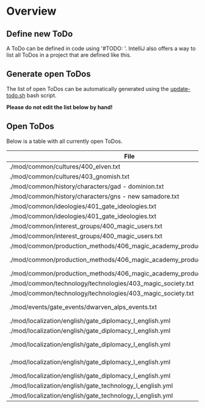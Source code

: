 # Overview

## Define new ToDo

A ToDo can be defined in code using '#TODO: <text>'.
IntelliJ also offers a way to list all ToDos in a project that are defined like this.

## Generate open ToDos

The list of open ToDos can be automatically generated using the [update-todo.sh](../script/update-todo.sh) bash script.

**Please do not edit the list below by hand!**

## Open ToDos

Below is a table with all currently open ToDos.

[//]: # (TODO-START)

| File | Line | ToDo |
| ---- | ---- | ---- |
| ./mod/common/cultures/400_elven.txt | 2 |  Define custom culture (Currently copy of german) |
| ./mod/common/cultures/403_gnomish.txt | 2 |  Define custom culture (Currently copy of dwarven) |
| ./mod/common/history/characters/gad - dominion.txt | 4 |  Add elven name here |
| ./mod/common/history/characters/gns - new samadore.txt | 4 |  Add gnomish name here |
| ./mod/common/ideologies/401_gate_ideologies.txt | 2 |  Create icon for ideology_militarist |
| ./mod/common/ideologies/401_gate_ideologies.txt | 52 |  Add wanted laws to ideology_magic_hopeful |
| ./mod/common/interest_groups/400_magic_users.txt | 244 |  Add leader in magic check |
| ./mod/common/interest_groups/400_magic_users.txt | 47 |  Create elven dominion magic user ig traits |
| ./mod/common/production_methods/406_magic_academy_production_methods.txt | 100 |  Find proper logo for pm_university_simple_magic_research |
| ./mod/common/production_methods/406_magic_academy_production_methods.txt | 127 |  Find proper logo for pm_university_advanced_magic_research |
| ./mod/common/production_methods/406_magic_academy_production_methods.txt | 95 |  Find proper logo for pm_university_no_magic_research |
| ./mod/common/technology/technologies/403_magic_society.txt | 94 |  Implement gate_expeditions technology |
| ./mod/common/technology/technologies/403_magic_society.txt | 97 |  Add proper logo for gate_expeditions |
| ./mod/events/gate_events/dwarven_alps_events.txt | 52 |  Create custom video for event dwarven_alps.2 (Digging Dwarven Tunnels) |
| ./mod/localization/english/gate_diplomacy_l_english.yml | 14 |  Create demand_magic_knowledge_action_propose_name |
| ./mod/localization/english/gate_diplomacy_l_english.yml | 15 |  Create demand_magic_knowledge_action_break_name |
| ./mod/localization/english/gate_diplomacy_l_english.yml | 16 |  Create demand_magic_knowledge_action_notification_break_name |
| ./mod/localization/english/gate_diplomacy_l_english.yml | 17 |  Create demand_magic_knowledge_action_notification_break_desc |
| ./mod/localization/english/gate_diplomacy_l_english.yml | 18 |  Create demand_magic_knowledge_pact_desc |
| ./mod/localization/english/gate_technology_l_english.yml | 31 |  Write description for elven_forests_desc |
| ./mod/localization/english/gate_technology_l_english.yml | 35 |  Write description for gnomish_support_desc |

[//]: # (TODO-END)